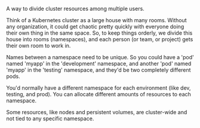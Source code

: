 A way to divide cluster resources among multiple users. 

Think of a Kubernetes cluster as a large house with many rooms. Without any organization, it could get chaotic pretty quickly with everyone doing their own thing in the same space. So, to keep things orderly, we divide this house into rooms (namespaces), and each person (or team, or project) gets their own room to work in.

Names between a namespace need to be unique. So you could have a 'pod' named 'myapp' in the 'development' namespace, and another 'pod' named 'myapp' in the 'testing' namespace, and they'd be two completely different pods.

You'd normally have a different namespace for each environment (like dev, testing, and prod). You can allocate different amounts of resources to each namespace.

Some resources, like nodes and persistent volumes, are cluster-wide and not tied to any specific namespace.